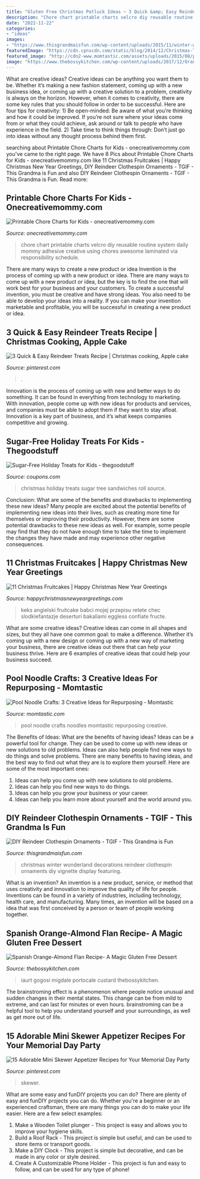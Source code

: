 ```yaml
---
title: "Gluten Free Christmas Potluck Ideas ~ 3 Quick &amp; Easy Reindeer Treats Recipe"
description: "Chore chart printable charts velcro diy reusable routine system daily mommy adhesive creative using chores awesome laminated via responsibility schedule"
date: "2022-11-22"
categories:
- "ideas"
images:
- "https://www.thisgrandmaisfun.com/wp-content/uploads/2015/11/winter-wonderland-vignette-featuring-white-christmas-decorations-7.jpg"
featuredImage: "https://cdn.cpnscdn.com/static/blog/2014/12/Christmas-Tree-Roll-Up-Sandwiches.jpg"
featured_image: "http://cdn2-www.momtastic.com/assets/uploads/2015/08/pool-noodle-hop-scotch-final.jpg"
image: "https://www.thebossykitchen.com/wp-content/uploads/2017/12/Orange-Almond-Flan.jpg"
---
```



What are creative ideas?
Creative ideas can be anything you want them to be. Whether it’s making a new fashion statement, coming up with a new business idea, or coming up with a creative solution to a problem, creativity is always on the horizon. However, when it comes to creativity, there are some key rules that you should follow in order to be successful. Here are four tips for creativity: 1) Be open-minded: Be aware of what you’re thinking and how it could be improved. If you’re not sure where your ideas come from or what they could achieve, ask around or talk to people who have experience in the field. 2) Take time to think things through: Don’t just go into ideas without any thought process behind them first.

	

		
searching about Printable Chore Charts for Kids - onecreativemommy.com you've came to the right page. We have 8 Pics about Printable Chore Charts for Kids - onecreativemommy.com like 11 Christmas Fruitcakes | Happy Christmas New Year Greetings, DIY Reindeer Clothespin Ornaments - TGIF - This Grandma is Fun and also DIY Reindeer Clothespin Ornaments - TGIF - This Grandma is Fun. Read more:
		
    
## Printable Chore Charts For Kids - Onecreativemommy.com

<img loading=lazy src="http://onecreativemommy.com/wp-content/uploads/2015/07/printable-chore-chart-for-kids-500x747.jpg" onerror="this.onerror=null;this.src='https://tse4.mm.bing.net/th?id=OIP.XkWBPZFREcXhSa0PsutcfgHaLE&amp;pid=15.1';" alt="Printable Chore Charts for Kids - onecreativemommy.com">

_Source: onecreativemommy.com_

>chore chart printable charts velcro diy reusable routine system daily mommy adhesive creative using chores awesome laminated via responsibility schedule. 

	

There are many ways to create a new product or idea
Invention is the process of coming up with a new product or idea. There are many ways to come up with a new product or idea, but the key is to find the one that will work best for your business and your customers. To create a successful invention, you must be creative and have strong ideas. You also need to be able to develop your ideas into a reality. If you can make your invention marketable and profitable, you will be successful in creating a new product or idea.

    
## 3 Quick &amp; Easy Reindeer Treats Recipe | Christmas Cooking, Apple Cake

<img loading=lazy src="https://i.pinimg.com/originals/47/58/aa/4758aa0f1bfb4c5ce5dbdbd296d96c98.png" onerror="this.onerror=null;this.src='https://tse3.mm.bing.net/th?id=OIP.csueN8bSD2IjS3-auCVJvQHaLL&amp;pid=15.1';" alt="3 Quick &amp; Easy Reindeer Treats Recipe | Christmas cooking, Apple cake">

_Source: pinterest.com_

>. 

	

Innovation is the process of coming up with new and better ways to do something. It can be found in everything from technology to marketing. With innovation, people come up with new ideas for products and services, and companies must be able to adopt them if they want to stay afloat. Innovation is a key part of business, and it’s what keeps companies competitive and growing.

    
## Sugar-Free Holiday Treats For Kids - Thegoodstuff

<img loading=lazy src="https://cdn.cpnscdn.com/static/blog/2014/12/Christmas-Tree-Roll-Up-Sandwiches.jpg" onerror="this.onerror=null;this.src='https://tse1.mm.bing.net/th?id=OIP.Oaa9SPxi9c_r3bvsirci0gHaKm&amp;pid=15.1';" alt="Sugar-Free Holiday Treats for Kids - thegoodstuff">

_Source: coupons.com_

>christmas holiday treats sugar tree sandwiches roll source. 

	

Conclusion: What are some of the benefits and drawbacks to implementing these new ideas?
Many people are excited about the potential benefits of implementing new ideas into their lives, such as creating more time for themselves or improving their productivity. However, there are some potential drawbacks to these new ideas as well. For example, some people may find that they do not have enough time to take the time to implement the changes they have made and may experience other negative consequences.

    
## 11 Christmas Fruitcakes | Happy Christmas New Year Greetings

<img loading=lazy src="https://happychristmasnewyeargreetings.com/wp-content/uploads/2017/11/Fruitcake-17.jpg" onerror="this.onerror=null;this.src='https://tse2.mm.bing.net/th?id=OIP.JZMaIxwbk4q9U988ZFC3XAHaLH&amp;pid=15.1';" alt="11 Christmas Fruitcakes | Happy Christmas New Year Greetings">

_Source: happychristmasnewyeargreetings.com_

>keks angielski fruitcake babci mojej przepisu retete chec slodkiefantazje deserturi bakaliami eggless confiate fructe. 

	

What are some creative ideas?
Creative ideas can come in all shapes and sizes, but they all have one common goal: to make a difference. Whether it’s coming up with a new design or coming up with a new way of marketing your business, there are creative ideas out there that can help your business thrive. Here are 6 examples of creative ideas that could help your business succeed.

    
## Pool Noodle Crafts: 3 Creative Ideas For Repurposing - Momtastic

<img loading=lazy src="http://cdn2-www.momtastic.com/assets/uploads/2015/08/pool-noodle-hop-scotch-final.jpg" onerror="this.onerror=null;this.src='https://tse2.mm.bing.net/th?id=OIP.65wq7tQa8TS7kLCO2XxT-QHaIZ&amp;pid=15.1';" alt="Pool Noodle Crafts: 3 Creative Ideas for Repurposing - Momtastic">

_Source: momtastic.com_

>pool noodle crafts noodles momtastic repurposing creative. 

	

The Benefits of Ideas: What are the benefits of having ideas?
Ideas can be a powerful tool for change. They can be used to come up with new ideas or new solutions to old problems. Ideas can also help people find new ways to do things and solve problems. There are many benefits to having ideas, and the best way to find out what they are is to explore them yourself. Here are some of the most important ones: 
1. Ideas can help you come up with new solutions to old problems.
2. Ideas can help you find new ways to do things.
3. Ideas can help you grow your business or your career.
4. Ideas can help you learn more about yourself and the world around you.

    
## DIY Reindeer Clothespin Ornaments - TGIF - This Grandma Is Fun

<img loading=lazy src="https://www.thisgrandmaisfun.com/wp-content/uploads/2015/11/winter-wonderland-vignette-featuring-white-christmas-decorations-7.jpg" onerror="this.onerror=null;this.src='https://tse4.mm.bing.net/th?id=OIP.bVVa7f0ekOhumw_kueKh9QHaKf&amp;pid=15.1';" alt="DIY Reindeer Clothespin Ornaments - TGIF - This Grandma is Fun">

_Source: thisgrandmaisfun.com_

>christmas winter wonderland decorations reindeer clothespin ornaments diy vignette display featuring. 

	

What is an invention?
An invention is a new product, service, or method that uses creativity and innovation to improve the quality of life for people. Inventions can be found in a variety of industries, including technology, health care, and manufacturing. Many times, an invention will be based on a idea that was first conceived by a person or team of people working together.

    
## Spanish Orange-Almond Flan Recipe- A Magic Gluten Free Dessert

<img loading=lazy src="https://www.thebossykitchen.com/wp-content/uploads/2017/12/Orange-Almond-Flan.jpg" onerror="this.onerror=null;this.src='https://tse4.mm.bing.net/th?id=OIP.sg1R029xFIoPfBVb-IBepAHaHa&amp;pid=15.1';" alt="Spanish Orange-Almond Flan Recipe- A Magic Gluten Free Dessert">

_Source: thebossykitchen.com_

>iaurt gogosi migdale portocale custard thebossykitchen. 

	

The brainstroming effect is a phenomenon where people notice unusual and sudden changes in their mental states. This change can be from mild to extreme, and can last for minutes or even hours. brainstroming can be a helpful tool to help you understand yourself and your surroundings, as well as get more out of life.

    
## 15 Adorable Mini Skewer Appetizer Recipes For Your Memorial Day Party

<img loading=lazy src="https://i.pinimg.com/736x/2b/35/25/2b35254084ec3c9564818fa6580fb69d.jpg" onerror="this.onerror=null;this.src='https://tse4.mm.bing.net/th?id=OIP.z4BkADH7T8QzaDscZHqPWgHaLH&amp;pid=15.1';" alt="15 Adorable Mini Skewer Appetizer Recipes for Your Memorial Day Party">

_Source: pinterest.com_

>skewer. 

	

What are some easy and funDIY projects you can do?
There are plenty of easy and funDIY projects you can do. Whether you're a beginner or an experienced craftsman, there are many things you can do to make your life easier. Here are a few select examples: 
1. Make a Wooden Toilet plunger - This project is easy and allows you to improve your hygiene skills. 
2. Build a Roof Rack - This project is simple but useful, and can be used to store items or transport goods. 
3. Make a DIY Clock - This project is simple but decorative, and can be made in any color or style desired. 
4. Create A Customizable Phone Holder - This project is fun and easy to follow, and can be used for any type of phone!


